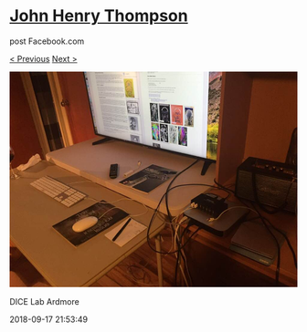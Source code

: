 # [John Henry Thompson](../README.md)
post Facebook.com

[< Previous](2018-09-19-2.md) [Next >](2018-09-17-2.md)

[![](../media/2018-09-17/Timeline-Photos-DICE-Lab-Ardmore.jpg)](../README.md)

DICE Lab Ardmore

2018-09-17 21:53:49